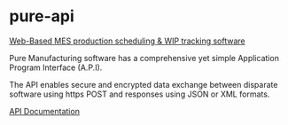 # pure-api
[Web-Based MES production scheduling & WIP tracking software](https://www.puremfg.net)

Pure Manufacturing software has a comprehensive yet simple Application Program Interface (A.P.I).

The API enables secure and encrypted data exchange between disparate software using https POST and responses using JSON or XML formats.

[API Documentation](https://help.puremfg.net/api.html)

